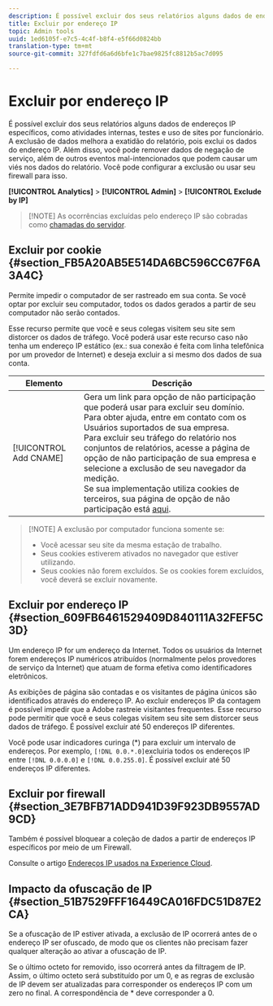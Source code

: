 ```yaml
---
description: É possível excluir dos seus relatórios alguns dados de endereços IP específicos, como atividades internas, testes e uso de sites por funcionário. A exclusão de dados melhora a exatidão do relatório, pois exclui os dados do endereço IP. Além disso, você pode remover dados de negação de serviço, além de outros eventos mal-intencionados que podem causar um viés nos dados do relatório. Você pode configurar a exclusão ou usar seu firewall para isso.
title: Excluir por endereço IP
topic: Admin tools
uuid: 1ed6105f-e7c5-4c4f-b8f4-e5f66d0824bb
translation-type: tm+mt
source-git-commit: 327fdfd6a6d6bfe1c7bae9825fc8812b5ac7d095

---
```



# Excluir por endereço IP

É possível excluir dos seus relatórios alguns dados de endereços IP específicos, como atividades internas, testes e uso de sites por funcionário. A exclusão de dados melhora a exatidão do relatório, pois exclui os dados do endereço IP. Além disso, você pode remover dados de negação de serviço, além de outros eventos mal-intencionados que podem causar um viés nos dados do relatório. Você pode configurar a exclusão ou usar seu firewall para isso.

**[!UICONTROL Analytics]** > **[!UICONTROL Admin]** > **[!UICONTROL Exclude by IP]**

>[!NOTE] As ocorrências excluídas pelo endereço IP são cobradas como [chamadas do servidor](https://docs.adobe.com/content/help/pt-BR/analytics/technotes/terms.html).

## Excluir por cookie {#section_FB5A20AB5E514DA6BC596CC67F6A3A4C}

Permite impedir o computador de ser rastreado em sua conta. Se você optar por excluir seu computador, todos os dados gerados a partir de seu computador não serão contados.

Esse recurso permite que você e seus colegas visitem seu site sem distorcer os dados de tráfego. Você poderá usar este recurso caso não tenha um endereço IP estático (ex.: sua conexão é feita com linha telefônica por um provedor de Internet) e deseja excluir a si mesmo dos dados de sua conta.

| Elemento | Descrição |
|--- |--- |
| [!UICONTROL Add CNAME] | Gera um link para opção de não participação que poderá usar para excluir seu domínio. Para obter ajuda, entre em contato com os Usuários suportados de sua empresa. <br>Para excluir seu tráfego do relatório nos conjuntos de relatórios, acesse a página de opção de não participação de sua empresa e selecione a exclusão de seu navegador da medição. <br>Se sua implementação utiliza cookies de terceiros, sua página de opção de não participação está [aqui](https://democorp.112.2o7.net/optout.html?locale=pt_US&amp;popup=true). |

>[!NOTE] A exclusão por computador funciona somente se:
>
> * Você acessar seu site da mesma estação de trabalho.
> * Seus cookies estiverem ativados no navegador que estiver utilizando.
> * Seus cookies não forem excluídos. Se os cookies forem excluídos, você deverá se excluir novamente.


## Excluir por endereço IP {#section_609FB6461529409D840111A32FEF5C3D}

Um endereço IP for um endereço da Internet. Todos os usuários da Internet forem endereços IP numéricos atribuídos (normalmente pelos provedores de serviço da Internet) que atuam de forma efetiva como identificadores eletrônicos.

As exibições de página são contadas e os visitantes de página únicos são identificados através do endereço IP. Ao excluir endereços IP da contagem é possível impedir que a Adobe rastreie visitantes frequentes. Esse recurso pode permitir que você e seus colegas visitem seu site sem distorcer seus dados de tráfego. É possível excluir até 50 endereços IP diferentes.

Você pode usar indicadores curinga (*) para excluir um intervalo de endereços. Por exemplo, `[!DNL 0.0.*.0]`excluiria todos os endereços IP entre `[!DNL 0.0.0.0]` e `[!DNL 0.0.255.0]`. É possível excluir até 50 endereços IP diferentes.

## Excluir por firewall {#section_3E7BFB71ADD941D39F923DB9557AD9CD}

Também é possível bloquear a coleção de dados a partir de endereços IP específicos por meio de um Firewall.

Consulte o artigo [Endereços IP usados na Experience Cloud](https://helpx.adobe.com/analytics/kb/adobe-ip-addresses.html).

## Impacto da ofuscação de IP {#section_51B7529FFF16449CA016FDC51D87E2CA}

Se a ofuscação de IP estiver ativada, a exclusão de IP ocorrerá antes de o endereço IP ser ofuscado, de modo que os clientes não precisam fazer qualquer alteração ao ativar a ofuscação de IP.

Se o último octeto for removido, isso ocorrerá antes da filtragem de IP. Assim, o último octeto será substituído por um 0, e as regras de exclusão de IP devem ser atualizadas para corresponder os endereços IP com um zero no final. A correspondência de * deve corresponder a 0.
